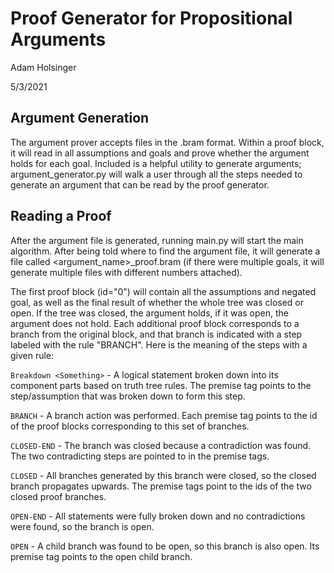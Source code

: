 Proof Generator for Propositional Arguments
===

Adam Holsinger

5/3/2021

## Argument Generation

The argument prover accepts files in the .bram format. Within a proof block, it will read in all assumptions and goals and prove whether the argument holds for each goal. Included is a helpful utility to generate arguments; argument_generator.py will walk a user through all the steps needed to generate an argument that can be read by the proof generator.

## Reading a Proof

After the argument file is generated, running main.py will start the main algorithm. After being told where to find the argument file, it will generate a file called <argument_name>_proof.bram (if there were multiple goals, it will generate multiple files with different numbers attached).

The first proof block (id="0") will contain all the assumptions and negated goal, as well as the final result of whether the whole tree was closed or open. If the tree was closed, the argument holds, if it was open, the argument does not hold. Each additional proof block corresponds to a branch from the original block, and that branch is indicated with a step labeled with the rule "BRANCH". Here is the meaning of the steps with a given rule:

`Breakdown <Something>` - A logical statement broken down into its component parts based on truth tree rules. The premise tag points to the step/assumption that was broken down to form this step.

`BRANCH` - A branch action was performed. Each premise tag points to the id of the proof blocks corresponding to this set of branches.

`CLOSED-END` - The branch was closed because a contradiction was found. The two contradicting steps are pointed to in the premise tags.

`CLOSED` - All branches generated by this branch were closed, so the closed branch propagates upwards. The premise tags point to the ids of the two closed proof branches.

`OPEN-END` - All statements were fully broken down and no contradictions were found, so the branch is open.

`OPEN` - A child branch was found to be open, so this branch is also open. Its premise tag points to the open child branch.